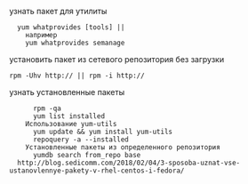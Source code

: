 узнать пакет для утилиты
```
  yum whatprovides [tools] || 
    например
    yum whatprovides semanage  
```
установить пакет из сетевого репозитория без загрузки    
```  
rpm -Uhv http:// || rpm -i http://  
```
узнать установленные пакеты  
```
      rpm -qa
      yum list installed
    Использование yum-utils 
      yum update && yum install yum-utils
      repoquery -a --installed 
    Установленные пакеты из определенного репозитория
      yumdb search from_repo base
  http://blog.sedicomm.com/2018/02/04/3-sposoba-uznat-vse-ustanovlennye-pakety-v-rhel-centos-i-fedora/
```
